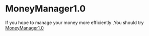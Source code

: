 # MoneyManager1.0
If you hope to manage your money more efficiently ,You should try [MoneyManager1.0]([url](https://github.com/SinlessRook/MoneyManager1.0)https://github.com/SinlessRook/MoneyManager1.0)
